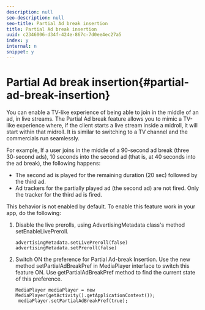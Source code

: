 ```yaml
---
description: null
seo-description: null
seo-title: Partial Ad break insertion
title: Partial Ad break insertion
uuid: c2346006-d34f-424e-867c-7d0ee4ec27a5
index: y
internal: n
snippet: y
---
```


# Partial Ad break insertion{#partial-ad-break-insertion}

You can enable a TV-like experience of being able to join in the middle of an ad, in live streams. The Partial Ad break feature allows you to mimic a TV-like experience where, if the client starts a live stream inside a midroll, it will start within that midroll. It is similar to switching to a TV channel and the commercials run seamlessly.

For example, If a user joins in the middle of a 90-second ad break (three 30-second ads), 10 seconds into the second ad (that is, at 40 seconds into the ad break), the following happens:

* The second ad is played for the remaining duration (20 sec) followed by the third ad. 
* Ad trackers for the partially played ad (the second ad) are not fired. Only the tracker for the third ad is fired.

This behavior is not enabled by default. To enable this feature work in your app, do the following:

1. Disable the live prerolls, using AdvertisingMetadata class's method setEnableLivePreroll. 

   ```
   advertisingMetadata.setLivePreroll(false)  
   advertisingMetadata.setPreroll(false)
   ```

1. Switch ON the preference for Partial Ad-break Insertion. Use the new method setPartialAdBreakPref in MediaPlayer interface to switch this feature ON. Use getPartialAdBreakPref method to find the current state of this preference. 

   ```
   MediaPlayer mediaPlayer = new MediaPlayer(getActivity().getApplicationContext()); 
    mediaPlayer.setPartialAdBreakPref(true);
   ```

